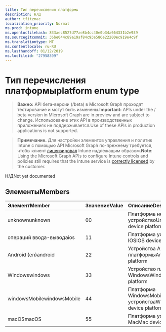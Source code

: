 ```yaml
---
title: Тип перечисления платформы
description: Н/Д
author: tfitzmac
localization_priority: Normal
ms.prod: intune
ms.openlocfilehash: 833aec8527d77ae8b4cc40e0b34a664331b2e939
ms.sourcegitcommit: 36be044c89a19af84c93e586e22200ec919e4c9f
ms.translationtype: MT
ms.contentlocale: ru-RU
ms.lasthandoff: 01/12/2019
ms.locfileid: "27958399"
---
```

# <a name="platform-enum-type"></a><span data-ttu-id="f4bf3-103">Тип перечисления платформы</span><span class="sxs-lookup"><span data-stu-id="f4bf3-103">platform enum type</span></span>

> <span data-ttu-id="f4bf3-104">**Важно:** API бета-версии (/beta) в Microsoft Graph проходят тестирование и могут быть изменены.</span><span class="sxs-lookup"><span data-stu-id="f4bf3-104">**Important:** APIs under the / beta version in Microsoft Graph are in preview and are subject to change.</span></span> <span data-ttu-id="f4bf3-105">Использование этих API в производственных приложениях не поддерживается.</span><span class="sxs-lookup"><span data-stu-id="f4bf3-105">Use of these APIs in production applications is not supported.</span></span>

> <span data-ttu-id="f4bf3-106">**Примечание.** Для настройки элементов управления и политик Intune с помощью API Microsoft Graph по-прежнему требуется, чтобы клиент [лицензировал](https://go.microsoft.com/fwlink/?linkid=839381) Intune надлежащим образом.</span><span class="sxs-lookup"><span data-stu-id="f4bf3-106">**Note:** Using the Microsoft Graph APIs to configure Intune controls and policies still requires that the Intune service is [correctly licensed](https://go.microsoft.com/fwlink/?linkid=839381) by the customer.</span></span>

<span data-ttu-id="f4bf3-107">Н/Д</span><span class="sxs-lookup"><span data-stu-id="f4bf3-107">Not yet documented</span></span>
## <a name="members"></a><span data-ttu-id="f4bf3-108">Элементы</span><span class="sxs-lookup"><span data-stu-id="f4bf3-108">Members</span></span>
|<span data-ttu-id="f4bf3-109">Элемент</span><span class="sxs-lookup"><span data-stu-id="f4bf3-109">Member</span></span>|<span data-ttu-id="f4bf3-110">Значение</span><span class="sxs-lookup"><span data-stu-id="f4bf3-110">Value</span></span>|<span data-ttu-id="f4bf3-111">Описание</span><span class="sxs-lookup"><span data-stu-id="f4bf3-111">Description</span></span>|
|:---|:---|:---|
|<span data-ttu-id="f4bf3-112">unknown</span><span class="sxs-lookup"><span data-stu-id="f4bf3-112">unknown</span></span>|<span data-ttu-id="f4bf3-113">0</span><span class="sxs-lookup"><span data-stu-id="f4bf3-113">0</span></span>|<span data-ttu-id="f4bf3-114">Платформа неизвестное устройство</span><span class="sxs-lookup"><span data-stu-id="f4bf3-114">Unknown device platform</span></span>|
|<span data-ttu-id="f4bf3-115">операций ввода-вывода</span><span class="sxs-lookup"><span data-stu-id="f4bf3-115">ios</span></span>|<span data-ttu-id="f4bf3-116">1</span><span class="sxs-lookup"><span data-stu-id="f4bf3-116">1</span></span>|<span data-ttu-id="f4bf3-117">Платформа устройства IOS</span><span class="sxs-lookup"><span data-stu-id="f4bf3-117">IOS device platform</span></span>|
|<span data-ttu-id="f4bf3-118">Android (en)</span><span class="sxs-lookup"><span data-stu-id="f4bf3-118">android</span></span>|<span data-ttu-id="f4bf3-119">2</span><span class="sxs-lookup"><span data-stu-id="f4bf3-119">2</span></span>|<span data-ttu-id="f4bf3-120">Устройства Android платформы</span><span class="sxs-lookup"><span data-stu-id="f4bf3-120">Android device platform</span></span>|
|<span data-ttu-id="f4bf3-121">Windows</span><span class="sxs-lookup"><span data-stu-id="f4bf3-121">windows</span></span>|<span data-ttu-id="f4bf3-122">3</span><span class="sxs-lookup"><span data-stu-id="f4bf3-122">3</span></span>|<span data-ttu-id="f4bf3-123">Устройство платформы Windows</span><span class="sxs-lookup"><span data-stu-id="f4bf3-123">Windows device platform</span></span>|
|<span data-ttu-id="f4bf3-124">windowsMobile</span><span class="sxs-lookup"><span data-stu-id="f4bf3-124">windowsMobile</span></span>|<span data-ttu-id="f4bf3-125">4</span><span class="sxs-lookup"><span data-stu-id="f4bf3-125">4</span></span>|<span data-ttu-id="f4bf3-126">Платформа WindowsMobile устройства</span><span class="sxs-lookup"><span data-stu-id="f4bf3-126">WindowsMobile device platform</span></span>|
|<span data-ttu-id="f4bf3-127">macOS</span><span class="sxs-lookup"><span data-stu-id="f4bf3-127">macOS</span></span>|<span data-ttu-id="f4bf3-128">5</span><span class="sxs-lookup"><span data-stu-id="f4bf3-128">5</span></span>|<span data-ttu-id="f4bf3-129">Платформа устройства Mac</span><span class="sxs-lookup"><span data-stu-id="f4bf3-129">Mac device platform</span></span>|






